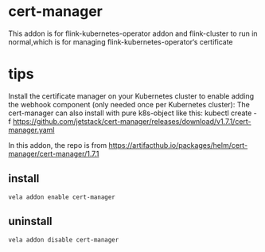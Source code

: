 # cert-manager

This addon is for flink-kubernetes-operator addon and flink-cluster to run in normal,which is for managing flink-kubernetes-operator‘s certificate

# tips

Install the certificate manager on your Kubernetes cluster to enable adding the webhook component 
(only needed once per Kubernetes cluster):
The cert-manager can also install with pure k8s-object like this:
kubectl create -f https://github.com/jetstack/cert-manager/releases/download/v1.7.1/cert-manager.yaml

In this addon, the repo is from https://artifacthub.io/packages/helm/cert-manager/cert-manager/1.7.1
## install

```shell
vela addon enable cert-manager
```

## uninstall

```shell
vela addon disable cert-manager
```
